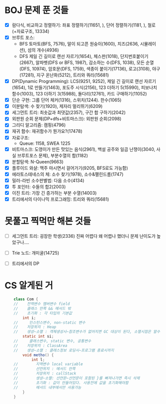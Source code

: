# BOJ 문제 푼 것들

- [x] 람다식, 비교하고 정렬하기: 좌표 정렬하기(11651, ), 단어 정렬하기(1181, ), 철로(+자료구조, 13334)
- [x] 브루트 포스:
  - BFS
    토마토(BFS, 7576), 말이 되고픈 원숭이(1600), 치즈(2636, 시뮬레이션), 섬의 개수(4936)
  - DFS
    제일 긴 길이로 랜선 자르기(1654), 체스판(1018), 단지번호붙이기(2667), 알파벳(DFS or BFS, 1987), 감소하는 수(DFS, 1038), 모든 순열(DFS, 10974), 암호문(DFS, 1759), 색종이 붙이기(17136), 로고(3108), 야구(17281), 지구 온난화(5212), 트리와 쿼리(15681)
- [x] DP(Dynamic Programming): LCS(9251, 9252), 제일 긴 길이로 랜선 자르기(1654), 1로 만들기(1463), 포도주 시식(2156), 123 더하기 5(15990), 피보나치 함수(1003), 123 더하기 3(15988), 돌다리(12761), 카드 구매하기(11052)
- [x] 단순 구현: 그룹 단어 체커(1316), 스위치(1244). 한수(1065)
- [x] 이분탐색: 수 찾기(1920), 제자리 멀리뛰기(6209)
- [x] 세그먼트 트리: 최솟값과 최댓값(2357), 구간 합 구하기(2042)
- [x] 외판원 순회 문제(DP+dfs+비트마스크): 외판원 순회(2098)
- [x] 그리디 알고리즘: 캠핑(4796)
- [x] 재귀 함수: 재귀함수가 뭔가요?(17478)
- [x] 자료구조:
  - Queue: 1158, SWEA 1225
- [x] 비트마스크: 도영이가 만든 맛있는 음식(2961), 백설 공주와 일곱 난쟁이(3040, 사실 브루트포스 문제), 부분수열의 합(1182)
- [x] 분할탐색: N-Queen(9663)
- [x] 플루이드 와샬: 맥주 마시면서 걸어가기(9205, BFS로도 가능함)
- [x] 에라토스테네스의 체: 소수 찾기(1978), 소수&팰린드롬(1747)
- [x] 밀러-라빈 소수판별법: 다음 소수(4134)
- [x] 투 포인터: 수들의 합2(2003)
- [x] 이진 트리: 가장 긴 증가하는 부분 수열(14003)
- [x] 트리에서의 다이나믹 프로그래밍: 트리와 쿼리(15681)

# 못풀고 찍먹만 해본 것들

- [ ] 세그먼트 트리: 굉장한 학생(2336) 진짜 어렵다 왜 어렵나 했더니 문제 난이도가 높았구나....
- [ ] Trie 노드: 개미굴(14725)
- [ ] 트리에서의 DP


# CS 알게된 거

```Java
    class Com {
    //    전역변수 멤버변수 field
    //    클래스 안쪽 && 메서드 밖
    //    초기화 : 각 타입의 기본값
        int i;
    //     인스턴스변수, non-static 변수
    //    저장위치 : Heap
    //    생성~소멸 : 객체생성시~참조변수가 없어지면 GC 대상이 된다, 소멸시점은 알수 없다
        static int si;
    //     클래스변수, static 변수, 공통변수
    //    저장위치 : ClassArea
    //    생성~소멸 : 클래스정보 로딩시~프로그램 종료시까지
        void metho() {
            int l;
    //        지역변수 local variable
    //        선언위치 : 메서드 안쪽
    //        저장위치 : callStack
    //        생성~소멸: 선언문~선언문이 포함된 }를 빠져나가면 즉시 삭제
    //        초기화 : 값이 안들어있다. 사용전에 값을 초기화해야함
    //        메서드 내부에서만 사용가능
        }
    }
```
